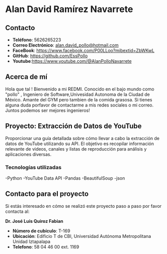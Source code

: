 # Alan David Ramírez Navarrete

## Contacto
- **Teléfono**: 5626265223
- **Correo Electrónico**: alan.david_pollo@hotmail.com
- **FaceBook**: https://www.facebook.com/P00LLoo?mibextid=ZbWKwL
- **GitHub**: https://github.com/EssPollo
- **Youtube**:https://www.youtube.com/@AlanPolloNavarrete

## Acerca de mí
Hola que tal ! Bienvenido a mi REDMI. Conocido en el bajo mundo como "pollo" , Ingeniero de Software,Univesidad Autonoma de la Ciudad de México. Amante del GYM pero tambien de la comida grasosa.
Si tienes alguna duda porfavor de contactarme a mis redes sociales o mi correo. Juntos podemos ser mejores ingenieros!
## Proyecto:  Extracción de Datos de YouTube
Proporcionar una guía detallada sobre cómo llevar a cabo la extracción de datos de YouTube utilizando su API.
El objetivo es recopilar información relevante de videos, canales y listas de reproducción para análisis y aplicaciones diversas.

### Tecnologías utilizadas
-Python
-YouTube Data API
-Pandas
-BeautifulSoup
-json

## Contacto para el proyecto
Si estás interesado en cómo se realizó este proyecto paso a paso por favor contacta al:

**Dr. José Luis Quiroz Fabian**
- **Número de cubículo**: T-169
- **Ubicación**: Edificio T de CBI, Universidad Autónoma Metropolitana Unidad Iztapalapa
- **Telefono**: 58 04 46 00 ext. 1169
